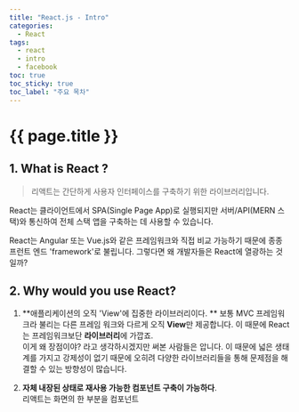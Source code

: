```yaml
---
title: "React.js - Intro"
categories: 
  - React
tags:
  - react
  - intro
  - facebook
toc: true
toc_sticky: true
toc_label: "주요 목차"
---
```


# {{ page.title }}

## 1. What is React ?
> 리액트는 간단하게 사용자 인터페이스를 구축하기 위한 라이브러리입니다.

React는 클라이언트에서 SPA(Single Page App)로 실행되지만 서버/API(MERN 스택)와 통신하여 전체 스택 앱을 구축하는 데 사용할 수 있습니다.

React는 Angular 또는 Vue.js와 같은 프레임워크와 직접 비교 가능하기 때문에 종종 프런트 엔드 'framework'로 불립니다. 그렇다면 왜 개발자들은 React에 열광하는 것일까?

## 2. Why would you use React?

1.  **애플리케이션의 오직 'View'에 집중한 라이브러리이다. ** 
보통 MVC 프레임워크라 불리는 다른 프레임 워크와 다르게 오직 **View**만 제공합니다. 이 때문에 React는 프레임워크보단 **라이브러리**에 가깝죠.  
이게 왜 장점이야? 라고 생각하시겠지만 써본 사람들은 압니다. 이 때문에 넓은 생태계를 가지고 강제성이 없기 때문에 오히려 다양한 라이브러리들을 통해 문제점을 해결할 수 있는 방향성이 많습니다.  

2. **자체 내장된 상태로 재사용 가능한 컴포넌트 구축이 가능하다**.  
리액트는 화면의 한 부분을 컴포넌트